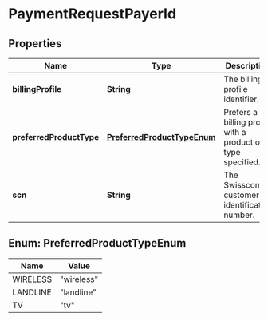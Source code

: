 
# PaymentRequestPayerId

## Properties
Name | Type | Description | Notes
------------ | ------------- | ------------- | -------------
**billingProfile** | **String** | The billing profile identifier. |  [optional]
**preferredProductType** | [**PreferredProductTypeEnum**](#PreferredProductTypeEnum) | Prefers a billing profile with a product of type specified. |  [optional]
**scn** | **String** | The Swisscom customer identification number. |  [optional]


<a name="PreferredProductTypeEnum"></a>
## Enum: PreferredProductTypeEnum
Name | Value
---- | -----
WIRELESS | &quot;wireless&quot;
LANDLINE | &quot;landline&quot;
TV | &quot;tv&quot;




